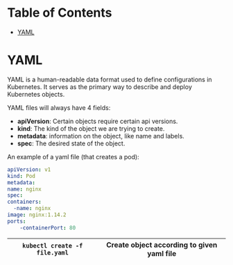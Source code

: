 # Table of Contents

- [YAML](#yaml)

# YAML
YAML is a human-readable data format used to define configurations in Kubernetes. It serves as the primary way to describe and deploy Kubernetes objects.

YAML files will always have 4 fields:
- **apiVersion**: Certain objects require certain api versions.
- **kind**: The kind of the object we are trying to create.
- **metadata**: information on the object, like name and labels.
- **spec**: The desired state of the object.

An example of a yaml file (that creates a pod):
```yaml
apiVersion: v1
kind: Pod
metadata:
name: nginx
spec:
containers:
  -name: nginx
image: nginx:1.14.2
ports:
    -containerPort: 80
```

| `kubectl create -f file.yaml` | Create object according to given yaml file |
| --- | --- |